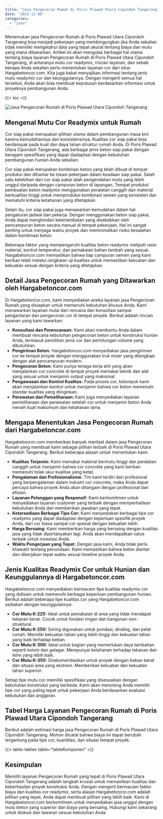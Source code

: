 ```yaml
---
title: "Jasa Pengecoran Rumah di Poris Plawad Utara Cipondoh Tangerang"
date: "2023-12-08"
categories: 
  - "jasa"
---
```



Menemukan jasa Pengecoran Rumah di Poris Plawad Utara Cipondoh Tangerang bisa menjadi pekerjaan yang membingungkan jika Anda sekalian tidak memiliki mengetahui data yang tepat akurat tentang biaya dan mutu yang mana ditawarkan. Artikel ini akan mengulas berbagai hal utama tentang biaya layanan Pengecoran Rumah di Poris Plawad Utara Cipondoh Tangerang, di antaranya mutu cor readymix, rincian layanan, dan sebab kenapa Anda sekalian perlu menentukan layanan cor dari situs Hargabetoncor.com. Kita juga bakal menyajikan informasi tentang jenis mutu readymix cor dan keunggulannya. Dengan mengerti semua hal tersebut, Anda akan bisa membuat keputusan berdasarkan informasi untuk proyeknya pembangunan Anda.

{{< toc >}}

![Jasa Pengecoran Rumah di Poris Plawad Utara Cipondoh Tangerang](https://hargareadymixid.github.io/hbc/readymix-hbc%20(2).png)

## Mengenal Mutu Cor Readymix untuk Rumah

Cor siap pakai merupakan pilihan utama dalam pembangunan masa kini karena kemudahannya dan konsistensinya. Kualitas cor siap pakai bisa berdampak pada kuat dan daya tahan struktur rumah Anda. Di Poris Plawad Utara Cipondoh Tangerang, ada berbagai jenis beton siap pakai dengan beragam spesifikasi yang dapat diadaptasi dengan kebutuhan pembangunan hunian Anda sekalian.

Cor siap pakai merupakan kombinasi beton yang telah dibuat di tempat produksi dan dihantar ke lokasi pekerjaan dalam keadaan siap pakai. Salah satu kelebihan dari cor siap pakai ialah pengendalian mutu yang lebih unggul daripada dengan campuran beton di lapangan. Tempat produksi pembuatan beton readymix menggunakan peralatan canggih dan material berkualitas tinggi untuk memproduksi kombinasi semen yang konsisten dan mematuhi kriteria ketahanan yang ditetapkan.

Selain itu, cor siap pakai juga menawarkan kemudahan dalam hal pengaturan jadwal dan pekerja. Dengan menggunakan beton siap pakai, Anda dapat menghindari keterlambatan yang disebabkan oleh pencampuran beton secara manual di tempat pekerjaan. Hal ini sangat penting untuk menjaga waktu proyek dan meminimalkan risiko kesalahan dalam kombinasi beton.

Beberapa faktor yang mempengaruhi kualitas beton readymix meliputi rasio material, kontrol temperatur, dan pemakaian bahan tambah yang sesuai. Hargabetoncor.com memastikan bahwa tiap campuran semen yang kami berikan telah melalui rangkaian uji kualitas untuk memastikan kekuatan dan kekuatan sesuai dengan kriteria yang ditetapkan.

## Detail Jasa Pengecoran Rumah yang Ditawarkan oleh Hargabetoncor.com

Di Hargabetoncor.com, kami menyediakan aneka layanan jasa Pengecoran Rumah yang disiapkan untuk memenuhi kebutuhan khusus Anda. Kami menawarkan layanan mulai dari rencana dan konsultasi sampai pengantaran dan pengecoran cor di tempat proyek. Berikut adalah rincian layanan yang kami tawarkan:

- **Konsultasi dan Perencanaan:** Kami akan membantu Anda dalam membuat rencana kebutuhan pengecoran beton untuk konstruksi hunian Anda, termasuk pemilihan jenis cor dan perhitungan volume yang dibutuhkan.
- **Pengiriman Beton:** Hargabetoncor.com menyediakan jasa pengiriman cor ke tempat proyek dengan menggunakan truk mixer yang dilengkapi dengan alat pencampuran modern.
- **Pengecoran Beton:** Kami punya tenaga kerja ahli yang akan menjalankan cor concrete di tempat proyek memakai teknik dan alat yang sesuai untuk menjamin output yang maksimal.
- **Pengawasan dan Kontrol Kualitas:** Pada proses cor, kelompok kami akan menjalankan kontrol untuk menjamin bahwa cor beton memenuhi standar kualitas yang diinginkan.
- **Perawatan dan Pemeliharaan:** Kami juga menyediakan layanan pemeliharaan dan perawatan setelah cor untuk menjamin beton Anda meraih kuat maksimum dan ketahanan lama.

## Mengapa Menentukan Jasa Pengecoran Rumah dari Hargabetoncor.com

Hargabetoncor.com memberikan banyak manfaat dalam jasa Pengecoran Rumah yang membuat kami sebagai pilihan terbaik di Poris Plawad Utara Cipondoh Tangerang. Berikut beberapa alasan untuk menentukan kami:

- **Kualitas Terjamin:** Kami memakai material bermutu tinggi dan peralatan canggih untuk menjamin bahwa cor concrete yang kami berikan memenuhi tolak ukur kualitas yang ketat.
- **Pengalaman dan Profesionalisme:** Tim kami terdiri dari profesional yang berpengalaman dalam industri cor concrete, maka Anda dapat percaya bahwa proyek Anda akan ditangani dengan profesional dan efisien.
- **Layanan Pelanggan yang Responsif:** Kami berkomitmen untuk menyediakan layanan customer yang terbaik dengan memperhatikan kebutuhan Anda dan memberikan jawaban yang tepat.
- **Ketersediaan Berbagai Tipe Cor:** Kami menyediakan berbagai tipe cor readymix yang dapat diadaptasi dengan keperluan spesifik proyek Anda, dari cor biasa sampai cor spesial dengan kekuatan lebih.
- **Harga Bersaing:** Kami memberikan harga yang bersaing dengan kualitas jasa yang tidak dipertanyakan lagi. Anda akan mendapatkan value terbaik untuk investasi Anda.
- **Waktu Pengerjaan yang Tepat:** Dengan jasa kami, Anda tidak perlu khawatir tentang penundaan. Kami memastikan bahwa beton diantar dan dikerjakan tepat waktu sesuai timeline proyek Anda.

## Jenis Kualitas Readymix Cor untuk Hunian dan Keunggulannya di Hargabetoncor.com

Hargabetoncor.com menyediakan bermacam tipe kualitas readymix cor yang didisain untuk memenuhi berbagai keperluan pembangunan hunian. Berikut adalah beberapa tipe kualitas cor yang Hargabetoncor.com sediakan dengan keunggulannya:

- **Cor Mutu K-225:** Ideal untuk pemakaian di area yang tidak mendapat tekanan berat. Cocok untuk fondasi ringan dan bangunan non-struktural.
- **Cor Mutu K-250:** Sering digunakan untuk pondasi, dinding, dan pelat rumah. Memiliki kekuatan tahan yang lebih tinggi dan kekuatan tahan yang baik terhadap beban.
- **Cor Mutu K-300:** Ideal untuk bagian yang memerlukan daya tambahan seperti kolom dan gelagar. Mempunyai ketahanan terhadap tekanan dan iklim yang lebih baik.
- **Cor Mutu K-350:** Direkomendasikan untuk proyek dengan beban berat dan situasi area yang ekstrem. Memberikan kekuatan dan kekuatan tahan superior.

Setiap tipe mutu cor memiliki spesifikasi yang disesuaikan dengan kebutuhan konstruksi yang berbeda. Kami akan menolong Anda memilih tipe cor yang paling tepat untuk pekerjaan Anda berdasarkan evaluasi kebutuhan dan anggaran.

## Tabel Harga Layanan Pengecoran Rumah di Poris Plawad Utara Cipondoh Tangerang

Berikut adalah estimasi harga jasa Pengecoran Rumah di Poris Plawad Utara Cipondoh Tangerang. Mohon dicatat bahwa biaya ini dapat berubah tergantung pada tipe cor, kuantitas, dan situasi tempat proyek.

{{< table-tables table="tableKomponen" >}}

## Kesimpulan

Memilih layanan Pengecoran Rumah yang tepat di Poris Plawad Utara Cipondoh Tangerang adalah langkah krusial untuk memastikan kualitas dan keberhasilan proyek konstruksi Anda. Dengan mengerti bermacam faktor biaya dan kualitas cor readymix, serta alasan Hargabetoncor.com adalah pilihan yang tepat, Anda dapat membuat pilihan yang lebih baik. Kami di Hargabetoncor.com berkomitmen untuk menyediakan jasa unggul dengan mutu beton yang superior dan biaya yang bersaing. Hubungi kami sekarang untuk diskusi dan tawaran sesuai kebutuhan Anda.
